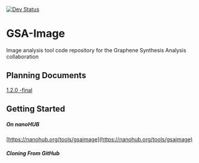 [![Dev Status](https://img.shields.io/endpoint?url=https://salty-headland-67572.herokuapp.com/badges/phase?repo=GSA-Image)](https://img.shields.io/endpoint?url=https://salty-headland-67572.herokuapp.com/badges/phase?repo=GSA-Image)

# GSA-Image
Image analysis tool code repository for the Graphene Synthesis Analysis collaboration

## Planning Documents
[1.2.0 -final](https://github.com/nanoMFG/GSA-Image/blob/planning/doc/SPD/GSAImage_SPD_v1.2.0.md)

## Getting Started

##### On nanoHUB
[https://nanohub.org/tools/gsaimage](https://nanohub.org/tools/gsaimage)

<!-- These instructions will get you a copy of the project up and running on your local machine for development and testing purposes. 
See deployment for notes on how to deploy the project on a live system. -->
##### Cloning From GitHub

